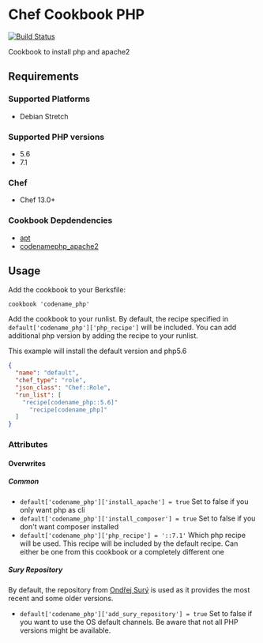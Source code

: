 # Chef Cookbook PHP
[![Build Status](https://travis-ci.org/codenamephp/chef.cookbook.php.svg?branch=dev)](https://travis-ci.org/codenamephp/chef.cookbook.php)

Cookbook to install php and apache2

## Requirements

### Supported Platforms

- Debian Stretch

### Supported PHP versions

- 5.6
- 7.1

### Chef

- Chef 13.0+

### Cookbook Depdendencies

- [apt][apt_github]
- [codenamephp_apache2][chef.cookbook.apache2_github]

## Usage

Add the cookbook to your Berksfile:

```
cookbook 'codename_php'
```

Add the cookbook to your runlist. By default, the recipe specified in `default['codename_php']['php_recipe']` will be included. You can add additional 
php version by adding the recipe to your runlist.

This example will install the default version and php5.6

```json
{
  "name": "default",
  "chef_type": "role",
  "json_class": "Chef::Role",
  "run_list": [
    "recipe[codename_php::5.6]"
	  "recipe[codename_php]"
  ]
}
```

### Attributes

#### Overwrites

##### Common
 
- `default['codename_php']['install_apache'] = true` Set to false if you only want php as cli 
- `default['codename_php']['install_composer'] = true` Set to false if you don't want composer installed 
- `default['codename_php']['php_recipe'] = '::7.1'` Which php recipe will be used. This recipe will be included by the default recipe. Can either be one from this cookbook or a completely different one
 
##### Sury Repository

By default, the repository from [Ondřej Surý][sury_url] is used as it provides the most recent and some older versions.

- `default['codename_php']['add_sury_repository'] = true` Set to false if you want to use the OS default channels. 
  Be aware that not all PHP versions might be available.

[apache2_github]: https://github.com/sous-chefs/apache2
[apt_github]: https://github.com/chef-cookbooks/apt
[chef.cookbook.apache2_github]: https://github.com/codenamephp/chef.cookbook.apache2
[sury_url]: https://deb.sury.org/

